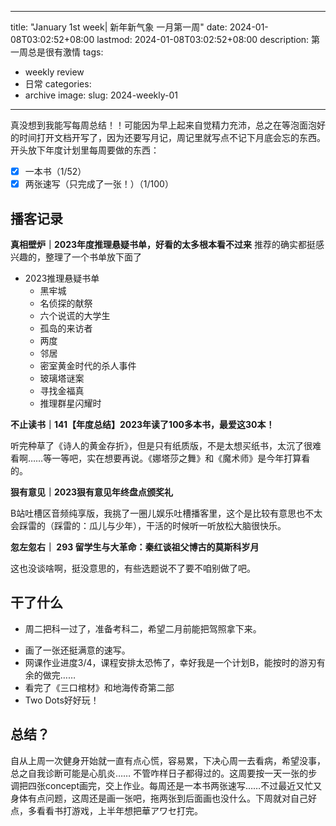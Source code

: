 

---
title: "January 1st week| 新年新气象 一月第一周"
date: 2024-01-08T03:02:52+08:00
lastmod: 2024-01-08T03:02:52+08:00
description: 第一周总是很有激情
tags:
  - weekly review 
  - 日常
categories:
  - archive
image: 
slug: 2024-weekly-01
---

真没想到我能写每周总结！！可能因为早上起来自觉精力充沛，总之在等泡面泡好的时间打开文档开写了，因为还要写月记，周记里就写点不记下月底会忘的东西。
开头放下年度计划里每周要做的东西：
* [x] 一本书（1/52）
* [x] 两张速写（只完成了一张！）（1/100）

## 播客记录
**真相壁炉｜2023年度推理悬疑书单，好看的太多根本看不过来**
推荐的确实都挺感兴趣的，整理了一个书单放下面了
* 2023推理悬疑书单
  * 黑牢城
  * 名侦探的献祭
  * 六个说谎的大学生
  * 孤岛的来访者
  * 两度
  * 邻居
  * 密室黄金时代的杀人事件
  * 玻璃塔谜案
  * 寻找金福真
  * 推理群星闪耀时

**不止读书｜141【年度总结】2023年读了100多本书，最爱这30本！**

听完种草了《诗人的黄金存折》，但是只有纸质版，不是太想买纸书，太沉了很难看啊……等一等吧，实在想要再说。《娜塔莎之舞》和《魔术师》是今年打算看的。

**狠有意见｜2023狠有意见年终盘点颁奖礼**

B站吐槽区音频纯享版，我挑了一圈儿娱乐吐槽播客里，这个是比较有意思也不太会踩雷的（踩雷的：瓜儿与少年），干活的时候听一听放松大脑很快乐。

**忽左忽右｜ 293 留学生与大革命：秦红谈祖父博古的莫斯科岁月**

这也没谈啥啊，挺没意思的，有些选题说不了要不咱别做了吧。

## 干了什么
- 周二把科一过了，准备考科二，希望二月前能把驾照拿下来。
* 画了一张还挺满意的速写。
* 网课作业进度3/4，课程安排太恐怖了，幸好我是一个计划B，能按时的游刃有余的做完……
* 看完了《三口棺材》和地海传奇第二部
* Two Dots好好玩！

## **总结？**
自从上周一次健身开始就一直有点心慌，容易累，下决心周一去看病，希望没事，总之自我诊断可能是心肌炎……
不管咋样日子都得过的。这周要按一天一张的步调把四张concept画完，交上作业。每周还是一本书两张速写……不过最近又忙又身体有点问题，这周还是画一张吧，拖两张到后面画也没什么。下周就对自己好点，多看看书打游戏，上半年想把華アワセ打完。

